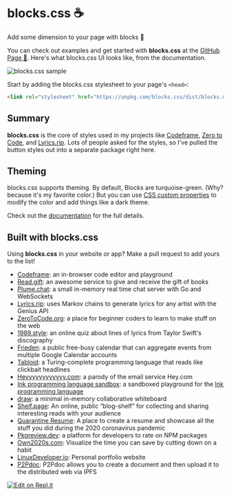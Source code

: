 # blocks.css ☕️

Add some dimension to your page with blocks 🚀

You can check out examples and get started with **blocks.css** at the [GitHub Page 📖](https://thesephist.github.io/blocks.css/). Here's what blocks.css UI looks like, from the documentation.

![blocks.css sample](sample.jpg)

Start by adding the blocks.css stylesheet to your page's `<head>`:

```html
<link rel="stylesheet" href="https://unpkg.com/blocks.css/dist/blocks.min.css" />
```

## Summary

**blocks.css** is the core of styles used in my projects like [Codeframe](https://codeframe.co), [Zero to Code](https://zerotocode.org), and [Lyrics.rip](https://genius.com/a/a-teen-programmer-built-a-tool-called-lyrics-rip-to-generate-fake-lyrics-for-your-favorite-artists). Lots of people asked for the styles, so I've pulled the button styles out into a separate package right here.

## Theming

blocks.css supports theming. By default, Blocks are turquoise-green. (Why? because it's my favorite color.) But you can use [CSS custom properties](https://developer.mozilla.org/en-US/docs/Web/CSS/--*) to modify the color and add things like a dark theme.

Check out the [documentation](https://thesephist.github.io/blocks.css/) for the full details.

## Built with blocks.css

Using **blocks.css** in your website or app? Make a pull request to add yours to the list!

- [Codeframe](https://codeframe.co): an in-browser code editor and playground
- [Read.gift](https://read.gift): an awesome service to give and receive the gift of books
- [Plume.chat](https://plume.chat): a small in-memory real time chat server with Go and WebSockets
- [Lyrics.rip](https://lyrics.rip): uses Markov chains to generate lyrics for any artist with the Genius API
- [ZeroToCode.org](https://zerotocode.org): a place for beginner coders to learn to make stuff on the web
- [1989.style](https://1989.style/): an online quiz about lines of lyrics from Taylor Swift's discography
- [Frieden](https://github.com/thesephist/frieden): a public free-busy calendar that can aggregate events from multiple Google Calendar accounts
- [Tabloid](https://tabloid.thesephist.vercel.app/): a Turing-complete programming language that reads like clickbait headlines
- [Heyyyyyyyyyyyy.com](https://heyyyyyyyyyyyy.com/): a parody of the email service Hey.com
- [Ink programming language sandbox](https://linus.zone/eval): a sandboxed playground for the [Ink programming language](https://github.com/thesephist/ink)
- [draw](https://github.com/thesephist/draw): a minimal in-memory collaborative whiteboard
- [Shelf.page](https://github.com/thesephist/shelf.page): An online, public “blog-shelf” for collecting and sharing interesting reads with your audience
- [Quarantine Resume](https://www.quarantineresu.me): A place to create a resume and showcase all the stuff you did during the 2020 coronavirus pandemic
- [Pkgreview.dev](https://pkgreview.dev): a platform for developers to rate on NPM packages
- [Own2020s.com](https://own2020s.com): Visualize the time you can save by cutting down on a habit
- [LinuxDeveloper.io](https://linuxdeveloper.io): Personal portfolio website
- [P2Pdoc](https://p2pdoc.glitch.me/): P2Pdoc allows you to create a document and then upload it to the distributed web via IPFS

[![Edit on Repl.it](https://repl-badge.jajoosam.repl.co/edit.png)](https://repl.it/@thesephist/blockscss)
